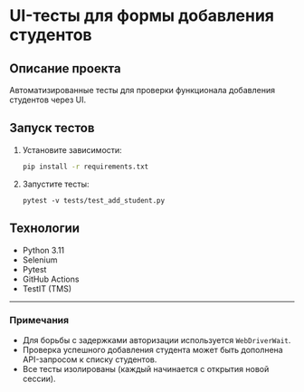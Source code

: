 # UI-тесты для формы добавления студентов

## **Описание проекта**  
Автоматизированные тесты для проверки функционала добавления студентов через UI.  

## **Запуск тестов**  
1. Установите зависимости:  
   ```bash
   pip install -r requirements.txt
   
2. Запустите тесты:
    ```commandline
    pytest -v tests/test_add_student.py
    ```

## **Технологии**  
- Python 3.11
- Selenium
- Pytest 
- GitHub Actions
- TestIT (TMS)

---

### **Примечания**  
- Для борьбы с задержками авторизации используется `WebDriverWait`.  
- Проверка успешного добавления студента может быть дополнена API-запросом к списку студентов.  
- Все тесты изолированы (каждый начинается с открытия новой сессии).  
